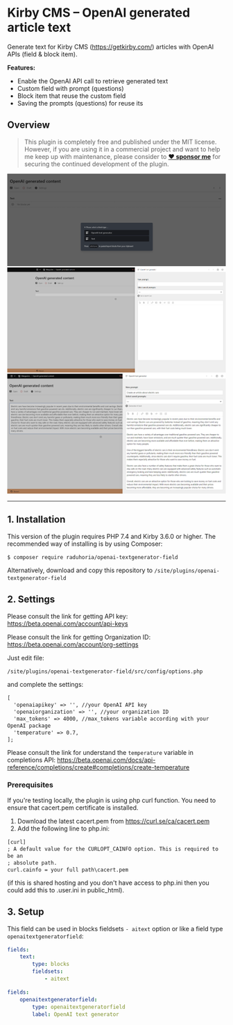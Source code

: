 # Kirby CMS – OpenAI generated article text

Generate text for Kirby CMS (https://getkirby.com/) articles with OpenAI APIs (field & block item).

**Features:**
- Enable the OpenAI API call to retrieve generated text
- Custom field with prompt (questions)
- Block item that reuse the custom field
- Saving the prompts (questions) for reuse its

## Overview

> This plugin is completely free and published under the MIT license. However, if you are using it in a commercial project and want to help me keep up with maintenance, please consider to **[❤️ sponsor me](https://github.com/sponsors/horia22)** for securing the continued development of the plugin.

![Block item](https://github.com/raduhoria/openai-textgenerator-field/blob/main/readmeimages/Screenshot%202023-01-17%20122425.png)
![](https://github.com/raduhoria/openai-textgenerator-field/blob/main/readmeimages/Screenshot%202023-01-17%20122511.png)
![](https://github.com/raduhoria/openai-textgenerator-field/blob/main/readmeimages/Screenshot%202023-01-17%20143949.png)
****

## 1. Installation

This version of the plugin requires PHP 7.4 and Kirby 3.6.0 or higher. The recommended way of installing is by using Composer:

```
$ composer require raduhoria/openai-textgenerator-field
```

Alternatively, download and copy this repository to `/site/plugins/openai-textgenerator-field`

## 2. Settings
Please consult the link for getting API key: https://beta.openai.com/account/api-keys

Please consult the link for getting Organization ID: https://beta.openai.com/account/org-settings

Just edit file:
```
/site/plugins/openai-textgenerator-field/src/config/options.php
```
and complete the settings:
```
[
  'openaiapikey' => '', //your OpenAI API key
  'openaiorganization' => '', //your organization ID
  'max_tokens' => 4000, //max_tokens variable according with your OpenAI package
  'temperature' => 0.7,
];
```
Please consult the link for understand the `temperature` variable in completions API: https://beta.openai.com/docs/api-reference/completions/create#completions/create-temperature

### Prerequisites

If you're testing locally, the plugin is using php curl function. You need to ensure that cacert.pem certificate is installed.
1. Download the latest cacert.pem from https://curl.se/ca/cacert.pem
2. Add the following line to php.ini: 
``` 
[curl]
; A default value for the CURLOPT_CAINFO option. This is required to be an
; absolute path.
curl.cainfo = your full path\cacert.pem
```
(if this is shared hosting and you don't have access to php.ini then you could add this to .user.ini in public_html).

## 3. Setup

This field can be used in blocks fieldsets `- aitext` option or like a field type `openaitextgeneratorfield`:

```yaml
fields:
    text:
        type: blocks
        fieldsets:
            - aitext
```
```yaml
fields:
    openaitextgeneratorfield:
        type: openaitextgeneratorfield
        label: OpenAI text generator
```
